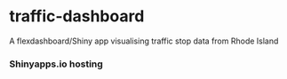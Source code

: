 # traffic-dashboard
A flexdashboard/Shiny app visualising traffic stop data from Rhode Island

### Shinyapps.io hosting

